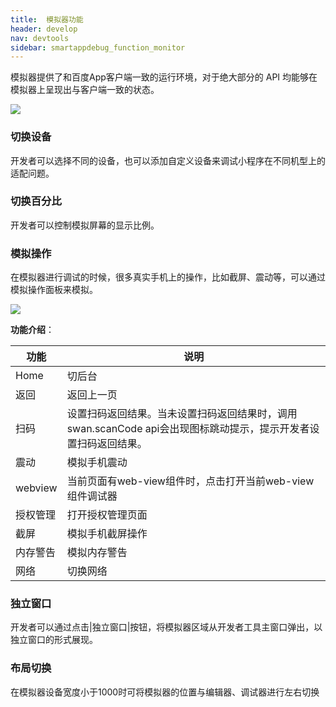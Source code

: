 ```yaml
---
title:  模拟器功能
header: develop
nav: devtools
sidebar: smartappdebug_function_monitor
---
```





模拟器提供了和百度App客户端一致的运行环境，对于绝大部分的 API 均能够在模拟器上呈现出与客户端一致的状态。
<div class="m-doc-custom-examples">
    <div class="m-doc-custom-examples-correct">
        <img src="../../../img/tool/simulator1.png">
    </div>
    <div class="m-doc-custom-examples-correct">
        <img src=" ">
    </div>
    <div class="m-doc-custom-examples-correct">
        <img src=" ">
    </div>
</div>

### 切换设备
开发者可以选择不同的设备，也可以添加自定义设备来调试小程序在不同机型上的适配问题。
### 切换百分比
开发者可以控制模拟屏幕的显示比例。
### 模拟操作
在模拟器进行调试的时候，很多真实手机上的操作，比如截屏、震动等，可以通过模拟操作面板来模拟。
<div class="m-doc-custom-examples">
    <div class="m-doc-custom-examples-correct">
        <img src="../../../img/tool/simulator2.png">
    </div>
    <div class="m-doc-custom-examples-correct">
        <img src=" ">
    </div>
</div>

**功能介绍**：

|功能|说明|
|--|--|
|Home|切后台|
|返回|返回上一页|
|扫码|设置扫码返回结果。当未设置扫码返回结果时，调用swan.scanCode api会出现图标跳动提示，提示开发者设置扫码返回结果。|
|震动|模拟手机震动|
|webview|当前页面有web-view组件时，点击打开当前web-view组件调试器|
|授权管理|打开授权管理页面|
|截屏|模拟手机截屏操作|
|内存警告|模拟内存警告|
|网络|切换网络|

### 独立窗口
开发者可以通过点击|独立窗口|按钮，将模拟器区域从开发者工具主窗口弹出，以独立窗口的形式展现。
### 布局切换
在模拟器设备宽度小于1000时可将模拟器的位置与编辑器、调试器进行左右切换